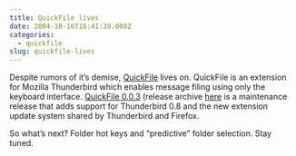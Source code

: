 ```yaml
---
title: QuickFile lives
date: 2004-10-16T16:41:39.000Z
categories:
  - quickfile
slug: quickfile-lives
---
```

Despite rumors of it’s demise, [QuickFile][1]  lives on. QuickFile is an extension for Mozilla Thunderbird which enables message filing using only the keyboard interface. [QuickFile 0.0.3][2]  (release archive [here][3]  is a maintenance release that adds support for Thunderbird 0.8 and the new extension update system shared by Thunderbird and Firefox.

So what’s next? Folder hot keys and “predictive” folder selection. Stay tuned.



 [1]: http://yergler.net/projects/quickfile
 [2]: http://yergler.net/projects/quickfile/releases/quickfile-0.0.3.xpi
 [3]: http://yergler.net/projects/quickfile/releases
